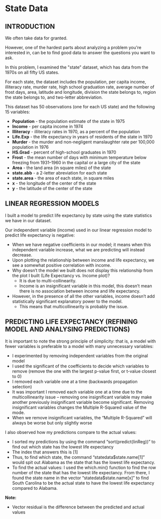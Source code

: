 # State Data #
## INTRODUCTION ##
We often take data for granted. 

However, one of the hardest parts about analyzing a problem you're interested in, can be to find good data to answer the questions you want to ask. 

In this problem, I examined the "state" dataset, which has data from the 1970s on all fifty US states. 

For each state, the dataset includes the population, per capita income, illiteracy rate, murder rate, high school graduation rate, average number of frost days, area, latitude and longitude, division the state belongs to, region the state belongs to, and two-letter abbreviation.

This dataset has 50 observations (one for each US state) and the following 15 variables:
-	**Population** - the population estimate of the state in 1975
-	**Income** - per capita income in 1974
-	**Illiteracy** - illiteracy rates in 1970, as a percent of the population
-	**Life.Exp** - the life expectancy in years of residents of the state in 1970
-	**Murder** - the murder and non-negligent manslaughter rate per 100,000 population in 1976 
-	**HS.Grad** - percent of high-school graduates in 1970
-	**Frost** - the mean number of days with minimum temperature below freezing from 1931–1960 in the capital or a large city of the state
-	**Area** - the land area (in square miles) of the state
-	**state.abb** - a 2-letter abreviation for each state
-	**state.area** - the area of each state, in square miles
-	**x** - the longitude of the center of the state
-	**y** - the latitude of the center of the state


## LINEAR REGRESSION MODELS ##
I built a model to predict life expectancy by state using the state statistics we have in our dataset. 

Our independent variable (income) used in our linear regression model to predict life expectancy is negative:
-	When we have negative coefficients in our model; it means when this independent variable increase, what we are predicting will instead decrease. 
-	Upon plotting the relationship between income and life expectancy, we see a somewhat positive correlation with income. 
-	Why doesn’t the model we built does not display this relationship from the plot I built (Life Expectancy vs. Income plot)? 
    - It is due to multi-collinearity. 
    - Income is an insignificant variable in this model, this doesn’t mean there is no association between income and life expectancy. 
-	However, in the presence of all the other variables, income doesn’t add statistically significant explanatory power to the model. 
    - This means that multicollinearity is probably the issue. 

## PREDICTING LIFE EXPECTANCY (REFINING MODEL AND ANALYSING PREDICTIONS) ##
It is important to note the strong principle of simplicity: that is, a model with fewer variables is preferable to a model with many unnecessary variables:
-	I experimented by removing independent variables from the original model 
-	I used the significant of the coefficients to decide which variables to remove (remove the one with the largest p-value first, or t-value closest to 0)
-	I removed each variable one at a time (backwards propagation selection)
-	It was important I removed each variable one at a time due to the multicollinearity issue – removing one insignificant variable may make another previously insignificant variable become significant. 
Removing insignificant variables changes the Multiple R-Squared value of the mode. 
-	When we remove insignificant variables, the “Multiple R-Squared” will always be worse but only slightly worse

I also observed how my predictions compare to the actual values:
-	I sorted my predictions by using the command “sort(predict(linReg))” to find out which state has the lowest life expectancy 
-	The index that answers this is [1]
-	Thus, to find which state, the command “statedata$state.name[1]” would spit out Alabama as the state that has the lowest life expectancy. 
-	To find the actual values: I used the which.min() function to find the row number of the state that has the lowest life expectancy. From there, I found the state name in the vector “statedata$state.name[x]” to find South Carolina to be the actual state to have the lowest life expectancy compared to Alabama. 

**Note:**
-	Vector residual is the difference between the predicted and actual values 
